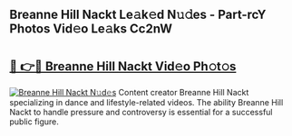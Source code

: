 ## Breanne Hill Nackt Le𝚊k𝚎d N𝚞𝚍es - Part-rcY Photos Vid𝚎o Le𝚊ks Cc2nW

# <h2><a href="http://fb9ro3.evod.top/?m=Breanne+Hill+Nackt">🔗 👉🔴 Breanne Hill Nackt Vid𝚎o Ph𝚘t𝚘s</a></h2>

[![Breanne Hill Nackt N𝚞d𝚎s](https://i.imgur.com/8V9OHl7.gif)](http://fb9ro3.evod.top/?m=Breanne+Hill+Nackt)
Content creator Breanne Hill Nackt specializing in dance and lifestyle-related videos. The ability Breanne Hill Nackt to handle pressure and controversy is essential for a successful public figure. 
